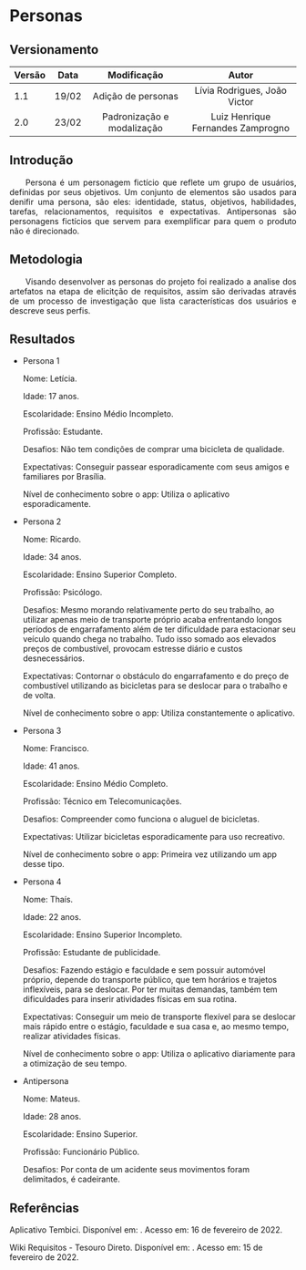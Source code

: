 # Personas

## Versionamento

| Versão | Data | Modificação | Autor |
|-|-|:-:|:-:|
| 1.1 | 19/02 | Adição de personas | Lívia Rodrigues, João Victor |
| 2.0 | 23/02 | Padronização e modalização | Luiz Henrique Fernandes Zamprogno |

## Introdução

<p align="justify">&emsp;&emsp;Persona é um personagem fictício que reflete um grupo de usuários, definidas por seus objetivos. Um conjunto de elementos são usados para denifir uma persona, são eles: identidade, status, objetivos, habilidades, tarefas, relacionamentos, requisitos e expectativas. Antipersonas são personagens fictícios que servem para exemplificar para quem o produto não é direcionado. </p> 

## Metodologia

<p align="justify">&emsp;&emsp;Visando desenvolver as personas do projeto foi realizado a analise dos artefatos na etapa de elicitção de requisitos, assim são derivadas através de um processo de investigação que lista características dos usuários e descreve seus perfis. </p> 

## Resultados

* Persona 1

  Nome: Letícia.
  
  Idade: 17 anos.
  
  Escolaridade: Ensino Médio Incompleto.
  
  Profissão: Estudante.
  
  Desafios: Não tem condições de comprar uma bicicleta de qualidade.
  
  Expectativas: Conseguir passear esporadicamente com seus amigos e familiares por Brasília.
  
  Nível de conhecimento sobre o app: Utiliza o aplicativo esporadicamente.

* Persona 2

  Nome: Ricardo.

  Idade: 34 anos.

  Escolaridade: Ensino Superior Completo.

  Profissão: Psicólogo.

  Desafios: Mesmo morando relativamente perto do seu trabalho, ao utilizar apenas meio de transporte próprio acaba enfrentando longos períodos de engarrafamento além de ter dificuldade para estacionar seu veículo quando chega no trabalho. Tudo isso somado aos elevados preços de combustível, provocam estresse diário e custos desnecessários.

  Expectativas: Contornar o obstáculo do engarrafamento e do preço de combustível utilizando as bicicletas para se deslocar para o trabalho e de volta.

  Nível de conhecimento sobre o app: Utiliza constantemente o aplicativo.

* Persona 3

  Nome: Francisco.

  Idade: 41 anos.

  Escolaridade: Ensino Médio Completo.

  Profissão: Técnico em Telecomunicações.

  Desafios: Compreender como funciona o aluguel de bicicletas.

  Expectativas: Utilizar bicicletas esporadicamente para uso recreativo.

  Nível de conhecimento sobre o app: Primeira vez utilizando um app desse tipo.

* Persona 4

  Nome: Thaís.

  Idade: 22 anos.

  Escolaridade: Ensino Superior Incompleto.

  Profissão: Estudante de publicidade.

  Desafios: Fazendo estágio e faculdade e sem possuir automóvel próprio, depende do transporte público, que tem horários e trajetos inflexíveis, para se deslocar. Por ter muitas demandas, também tem dificuldades para inserir atividades físicas em sua rotina.
  
  Expectativas:  Conseguir um meio de transporte flexível para se deslocar mais rápido entre o estágio, faculdade e sua casa e, ao mesmo tempo, realizar atividades físicas.
  
  Nível de conhecimento sobre o app: Utiliza o aplicativo diariamente para a otimização de seu tempo.

* Antipersona

  Nome: Mateus.
  
  Idade: 28 anos.
  
  Escolaridade: Ensino Superior.
  
  Profissão: Funcionário Público.

  Desafios: Por conta de um acidente seus movimentos foram delimitados, é cadeirante.


## Referências

<p>Aplicativo Tembici. Disponível em: <https://www.tembici.com.br>. Acesso em: 16 de fevereiro de 2022.
<p>Wiki Requisitos - Tesouro Direto. Disponível em: <https://requisitos-de-software.github.io/2021.1-TesouroDireto/>. Acesso em: 15 de fevereiro de 2022.